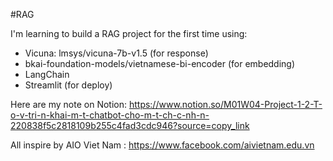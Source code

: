 #RAG

I'm learning to build a RAG project for the first time using:
- Vicuna: lmsys/vicuna-7b-v1.5 (for response)
- bkai-foundation-models/vietnamese-bi-encoder (for embedding) 
- LangChain
- Streamlit (for deploy)

Here are my note on Notion: https://www.notion.so/M01W04-Project-1-2-T-o-v-tri-n-khai-m-t-chatbot-cho-m-t-ch-c-nh-n-220838f5c2818109b255c4fad3cdc946?source=copy_link

All inspire by AIO Viet Nam : https://www.facebook.com/aivietnam.edu.vn